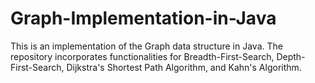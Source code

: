# Graph-Implementation-in-Java
This is an implementation of the Graph data structure in Java. The repository incorporates functionalities for Breadth-First-Search, Depth-First-Search, Dijkstra's Shortest Path Algorithm, and Kahn's Algorithm.

